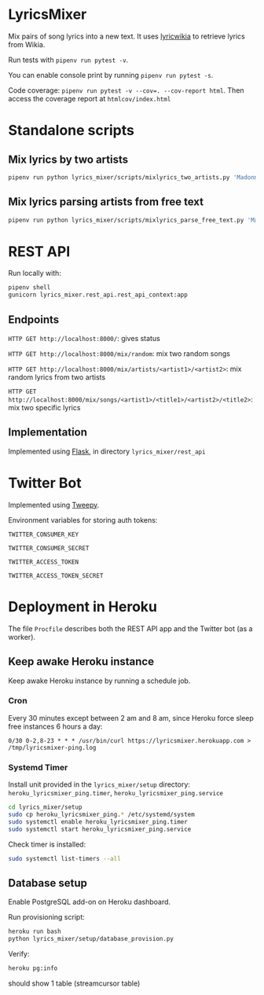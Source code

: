 # LyricsMixer
Mix pairs of song lyrics into a new text. It uses [lyricwikia](https://github.com/enricobacis/lyricwikia) to retrieve lyrics from Wikia.

Run tests with `pipenv run pytest -v`.

You can enable console print by running `pipenv run pytest -s`.

Code coverage: `pipenv run pytest -v --cov=. --cov-report html`. Then access the coverage report at `htmlcov/index.html`

# Standalone scripts

## Mix lyrics by two artists

```bash
pipenv run python lyrics_mixer/scripts/mixlyrics_two_artists.py 'Madonna' 'Slayer'
```

## Mix lyrics parsing artists from free text

```bash
pipenv run python lyrics_mixer/scripts/mixlyrics_parse_free_text.py 'Madonna and Slayer'
```

# REST API
Run locally with:

```bash
pipenv shell
gunicorn lyrics_mixer.rest_api.rest_api_context:app
```


## Endpoints

`HTTP GET http://localhost:8000/`: gives status

`HTTP GET http://localhost:8000/mix/random`: mix two random songs

`HTTP GET http://localhost:8000/mix/artists/<artist1>/<artist2>`: mix random lyrics from two artists

`HTTP GET http://localhost:8000/mix/songs/<artist1>/<title1>/<artist2>/<title2>`: mix two specific lyrics


## Implementation
Implemented using [Flask](https://palletsprojects.com/p/flask/), in directory `lyrics_mixer/rest_api` 


# Twitter Bot
Implemented using [Tweepy](https://www.tweepy.org/).

Environment variables for storing auth tokens:

`TWITTER_CONSUMER_KEY`

`TWITTER_CONSUMER_SECRET`

`TWITTER_ACCESS_TOKEN`

`TWITTER_ACCESS_TOKEN_SECRET`


# Deployment in Heroku
The file `Procfile` describes both the REST API app and the Twitter bot (as a worker).

## Keep awake Heroku instance
Keep awake Heroku instance by running a schedule job.

### Cron
Every 30 minutes except between 2 am and 8 am, since Heroku force sleep free instances 6 hours a day:

`0/30 0-2,8-23 * * * /usr/bin/curl https://lyricsmixer.herokuapp.com > /tmp/lyricsmixer-ping.log`

### Systemd Timer
Install unit provided in the `lyrics_mixer/setup` directory: `heroku_lyricsmixer_ping.timer`, `heroku_lyricsmixer_ping.service`

```bash
cd lyrics_mixer/setup
sudo cp heroku_lyricsmixer_ping.* /etc/systemd/system
sudo systemctl enable heroku_lyricsmixer_ping.timer
sudo systemctl start heroku_lyricsmixer_ping.service
```

Check timer is installed:

```bash
sudo systemctl list-timers --all
```

## Database setup
Enable PostgreSQL add-on on Heroku dashboard.

Run provisioning script:

```bash
heroku run bash
python lyrics_mixer/setup/database_provision.py
```

Verify:

```bash
heroku pg:info
```

should show 1 table (streamcursor table)
